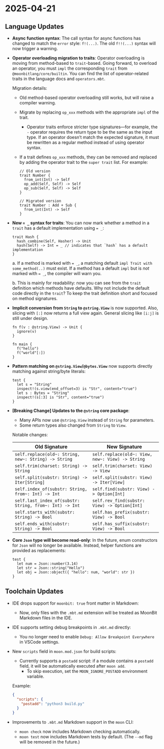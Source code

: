 # 2025-04-21

## Language Updates

- **Async function syntax**: The call syntax for async functions has changed to match the `error` style: `f!(...)`. The old `f!!(...)` syntax will now trigger a warning.

- **Operator overloading migration to traits**: Operator overloading is moving from method-based to `trait`-based. Going forward, to overload an operator, you must `impl` the corresponding `trait` from `@moonbitlang/core/builtin`. You can find the list of operator-related traits in the language docs and `operators.mbt`.

  Migration details:
  - Old method-based operator overloading still works, but will raise a compiler warning.
  - Migrate by replacing `op_xxx` methods with the appropriate `impl` of the trait.
    - Operator traits enforce stricter type signatures—for example, the `-` operator requires the return type to be the same as the input type. If an operator doesn’t match the expected signature, it must be rewritten as a regular method instead of using operator syntax.
  - If a trait defines `op_xxx` methods, they can be removed and replaced by adding the operator trait to the `super trait` list. For example:

    ```moonbit
    // Old version
    trait Number {
      from_int(Int) -> Self
      op_add(Self, Self) -> Self
      op_sub(Self, Self) -> Self
    }

    // Migrated version
    trait Number : Add + Sub {
      from_int(Int) -> Self
    }
    ```

- **New `= _` syntax for traits**: You can now mark whether a method in a `trait` has a default implementation using `= _`:

  ```moonbit
  trait Hash {
    hash_combine(Self, Hasher) -> Unit
    hash(Self) -> Int = _ // indicates that `hash` has a default implementation
  }
  ```

  a. If a method is marked with `= _`, a matching default `impl Trait with some_method(..)` must exist. If a method has a default `impl` but is *not* marked with  `= _`, the compiler will warn you.

  b. This is mainly for readability: now you can see from the `trait` definition which methods have defaults. Why not include the default code directly in the `trait`? To keep the trait definition short and focused on method signatures.

- **Implicit conversion from `String` to `@string.View`** is now supported. Also, slicing with `[:]` now returns a full view again. General slicing like `[i:j]` is still under design.

  ```moonbit
  fn f(v : @string.View) -> Unit {
    ignore(v)
  }

  fn main {
    f("hello")
    f("world"[:])
  }
  ```

- **Pattern matching on `@string.View`/`@bytes.View`** now supports directly matching against string/byte literals:

  ```moonbit
  test {
    let s = "String"
    inspect!(s.view(end_offset=3) is "Str", content="true")
    let s : Bytes = "String"
    inspect!(s[:3] is "Str", content="true")
  }
  ```

- **[Breaking Change] Updates to the `@string` core package**:
  - Many APIs now use `@string.View` instead of `String` for parameters.
  - Some return types also changed from `String` to `View`.

  Notable changes:

  | Old Signature | New Signature |
  | ------------- | ------------- |
  | `self.replace(old~: String, new~: String) -> String` | `self.replace(old~: View, new~: View) -> String` |
  | `self.trim(charset: String) -> String` | `self.trim(charset: View) -> View` |
  | `self.split(substr: String) -> Iter[String]` | `self.split(substr: View) -> Iter[View]` |
  | `self.index_of(substr: String, from~: Int) -> Int` | `self.find(substr: View) -> Option[Int]` |
  | `self.last_index_of(substr: String, from~: Int) -> Int` | `self.rev_find(substr: View) -> Option[Int]` |
  | `self.starts_with(substr: String) -> Bool` | `self.has_prefix(substr: View) -> Bool` |
  | `self.ends_with(substr: String) -> Bool` | `self.has_suffix(substr: View) -> Bool` |

- **Core `Json` type will become read-only**: In the future, enum constructors for `Json` will no longer be available. Instead, helper functions are provided as replacements:

  ```moonbit
  test {
    let num = Json::number(3.14)
    let str = Json::string("Hello")
    let obj = Json::object({ "hello": num, "world": str })
  }
  ```

## Toolchain Updates

- IDE drops support for `moonbit: true` front matter in Markdown:
  - Now, only files with the `.mbt.md` extension will be treated as MoonBit Markdown files in the IDE.

- IDE supports setting debug breakpoints in `.mbt.md` directly:
  - You no longer need to enable `Debug: Allow Breakpoint Everywhere` in VSCode settings.

- New `scripts` field in `moon.mod.json` for build scripts:
  - Currently supports a `postadd` script: if a module contains a `postadd` field, it will be automatically executed after `moon add`.
    - To skip execution, set the `MOON_IGNORE_POSTADD` environment variable.

  Example:

  ```json
  {
    "scripts": {
      "postadd": "python3 build.py"
    }
  }
  ```

- Improvements to `.mbt.md` Markdown support in the `moon` CLI:
  - `moon check` now includes Markdown checking automatically.
  - `moon test` now includes Markdown tests by default. (The `--md` flag will be removed in the future.)

